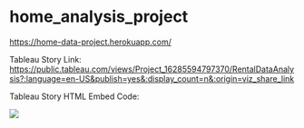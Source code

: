 # home_analysis_project

https://home-data-project.herokuapp.com/

Tableau Story Link: https://public.tableau.com/views/Project_16285594797370/RentalDataAnalysis?:language=en-US&publish=yes&:display_count=n&:origin=viz_share_link

Tableau Story HTML Embed Code: <div class='tableauPlaceholder' id='viz1628621575964' style='position: relative'>
      <noscript>
        <a href='#'><img alt=' ' src='https:&#47;&#47;public.tableau.com&#47;static&#47;images&#47;Pr&#47;Project_16285594797370&#47;RentalDataAnalysis&#47;1_rss.png' style='border: none' /></a>
      </noscript>
      <object class='tableauViz'  style='display:none;'>
        <param name='host_url' value='https%3A%2F%2Fpublic.tableau.com%2F' /> 
        <param name='embed_code_version' value='3' /> 
        <param name='site_root' value='' />
        <param name='name' value='Project_16285594797370&#47;RentalDataAnalysis' />
        <param name='tabs' value='yes' />
        <param name='toolbar' value='yes' />
        <param name='static_image' value='https:&#47;&#47;public.tableau.com&#47;static&#47;images&#47;Pr&#47;Project_16285594797370&#47;RentalDataAnalysis&#47;1.png' /> 
        <param name='animate_transition' value='yes' />
        <param name='display_static_image' value='yes' />
        <param name='display_spinner' value='yes' />
        <param name='display_overlay' value='yes' />
        <param name='display_count' value='yes' />
        <param name='language' value='en-US' />
        <param name='filter' value='publish=yes' />
      </object>
    </div>                
  <script type='text/javascript'>                    
    var divElement = document.getElementById('viz1628621575964');                    
    var vizElement = divElement.getElementsByTagName('object')[0];                    
    vizElement.style.width='1016px';vizElement.style.height='1014px';                    
    var scriptElement = document.createElement('script');                    
    scriptElement.src = 'https://public.tableau.com/javascripts/api/viz_v1.js';                    
    vizElement.parentNode.insertBefore(scriptElement, vizElement);                
  </script>
